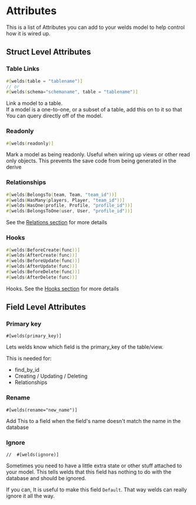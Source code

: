 # Attributes

This is a list of Attributes you can add to your welds model to help control how it is wired up.

## Struct Level Attributes



### Table Links
```rust
#[welds(table = "tablename")]
// or 
#[welds(schema="schemaname", table = "tablename")]
```
Link a model to a table.  
If a model is a one-to-one, or a subset of a table, add this on to it so that You can query directly off of the model.

### Readonly
```rust
#[welds(readonly)]
```
Mark a model as being readonly. Useful when wiring up views or other read only objects. This prevents the save code from being generated in the derive


### Relationships
```rust
#[welds(BelongsTo(team, Team, "team_id"))]
#[welds(HasMany(players, Player, "team_id"))]
#[welds(HasOne(profile, Profile, "profile_id"))]
#[welds(BelongsToOne(user, User, "profile_id"))]
```
See the [Relations section](./model_relationships.md) for more details


### Hooks
```rust
#[welds(BeforeCreate(func))]
#[welds(AfterCreate(func))]
#[welds(BeforeUpdate(func))]
#[welds(AfterUpdate(func))]
#[welds(BeforeDelete(func))]
#[welds(AfterDelete(func))]
```
Hooks. See the [Hooks section](./model_hooks.md) for more details



## Field Level Attributes

### Primary key
```
#[welds(primary_key)]
```
Lets welds know which field is the primary_key of the table/view.

This is needed for:
- find_by_id
- Creating / Updating / Deleting
- Relationships

### Rename
```
#[welds(rename="new_name")]
```
Add This to a field when the field's name doesn't match the name in the database

### Ignore
```
//  #[welds(ignore)]
```
Sometimes you need to have a little extra state or other stuff attached to your model.
This tells welds that this field has nothing to do with the database and should be ignored.

If you can, It is useful to make this field `Default`. That way welds can really ignore it all the way.


